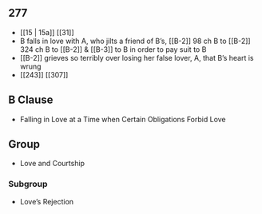 ## 277
- [[15 | 15a]] [[31]] 
- B falls in love with A, who jilts a friend of B’s, [[B-2]] 98 ch B to [[B-2]] 324 ch B to [[B-2]] &amp; [[B-3]] to B in order to pay suit to B
- [[B-2]] grieves so terribly over losing her false lover, A, that B’s heart is wrung
- [[243]] [[307]] 

## B Clause
- Falling in Love at a Time when Certain Obligations Forbid Love

## Group
- Love and Courtship

### Subgroup
- Love’s Rejection

